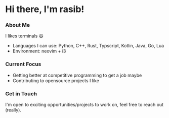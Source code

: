 # Hi there, I'm rasib!
### About Me
I likes terminals 😃
- Languages I can use: Python, C++, Rust, Typscript, Kotlin, Java, Go, Lua
- Environment: neovim + i3
  
### Current Focus
- Getting better at competitive programming to get a job maybe
- Contributing to opensource projects I like

### Get in Touch
I'm open to exciting opportunities/projects to work on, feel free to reach out (really).

<!--**Rasib0/Rasib0** is a ✨ _special_ ✨ repository because its `README.md` (this file) appears on your GitHub profile.
Here are some ideas to get you started:

- 🔭 I’m currently working on ...
- 🌱 I’m currently learning ...
- 👯 I’m looking to collaborate on ...
- 🤔 I’m looking for help with ...
- 💬 Ask me about ...
- 📫 How to reach me: ...
- 😄 Pronouns: ...
- ⚡ Fun fact: ...
-->

<!--
###

<h3 align="left">About me</h2>

-->

